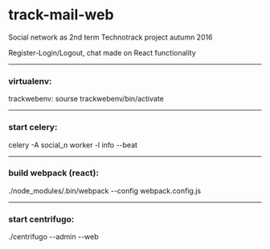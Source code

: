 # track-mail-web
Social network as 2nd term Technotrack project autumn 2016

Register-Login/Logout, chat made on React functionality

------------------
### virtualenv:
trackwebenv: sourse trackwebenv/bin/activate

------------------
### start celery:
celery -A social_n worker -l info --beat

------------------
### build webpack (react):
./node_modules/.bin/webpack --config webpack.config.js

------------------
### start centrifugo:
./centrifugo --admin --web
